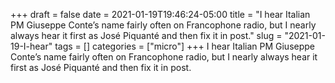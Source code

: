 +++draft = falsedate = 2021-01-19T19:46:24-05:00title = "I hear Italian PM Giuseppe Conte’s name fairly often on Francophone radio, but I nearly always hear it first as José Piquanté and then fix it in post."slug = "2021-01-19-I-hear"tags = []categories = ["micro"]+++I hear Italian PM Giuseppe Conte’s name fairly often on Francophone radio, but I nearly always hear it first as José Piquanté and then fix it in post.